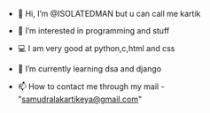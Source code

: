 - 👋 Hi, I’m @ISOLATEDMAN but u can call me kartik
  
- 👀 I’m interested in programming and stuff

- 💻 I am very good at python,c,html and css

- 🌱 I’m currently learning dsa and django

- 📫 How to contact me through my mail -  "samudralakartikeya@gmail.com"


<!---
ISOLATEDMAN/ISOLATEDMAN is a ✨ special ✨ repository because its `README.md` (this file) appears on your GitHub profile.
You can click the Preview link to take a look at your changes.
--->
